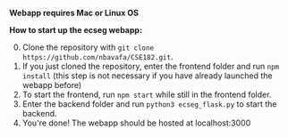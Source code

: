 **Webapp requires Mac or Linux OS**

**How to start up the ecseg webapp:**

0. Clone the repository with ```git clone https://github.com/nbavafa/CSE182.git```.
1. If you just cloned the repository, enter the frontend folder and run ```npm install``` (this step is not necessary if you have already launched the webapp before)
2. To start the frontend, run ```npm start``` while still in the frontend folder.
3. Enter the backend folder and run ```python3 ecseg_flask.py``` to start the backend. 
4. You're done! The webapp should be hosted at localhost:3000
